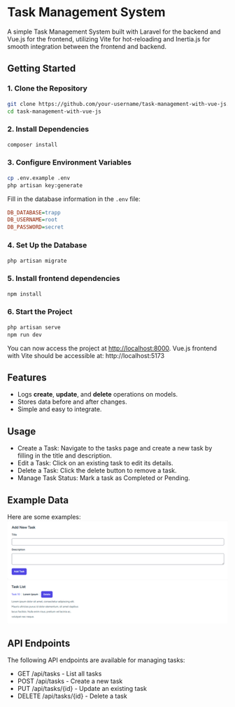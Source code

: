 # Task Management System

A simple Task Management System built with Laravel for the backend and Vue.js for the frontend, utilizing Vite for hot-reloading and Inertia.js for smooth integration between the frontend and backend.

## Getting Started

### 1️. Clone the Repository
```bash
git clone https://github.com/your-username/task-management-with-vue-js.git
cd task-management-with-vue-js
```

### 2️. Install Dependencies
```bash
composer install
```

### 3️. Configure Environment Variables
```bash
cp .env.example .env
php artisan key:generate
```

Fill in the database information in the `.env` file:
```ini
DB_DATABASE=trapp
DB_USERNAME=root
DB_PASSWORD=secret
```

### 4️. Set Up the Database
```bash
php artisan migrate
```

### 5️. Install frontend dependencies
```bash
npm install
```

### 6. Start the Project
```bash
php artisan serve
npm run dev
```

You can now access the project at [http://localhost:8000](http://localhost:8000).
Vue.js frontend with Vite should be accessible at: http://localhost:5173

## Features
- Logs **create**, **update**, and **delete** operations on models.
- Stores data before and after changes.
- Simple and easy to integrate.

## Usage
- Create a Task: Navigate to the tasks page and create a new task by filling in the title and description.
- Edit a Task: Click on an existing task to edit its details.
- Delete a Task: Click the delete button to remove a task.
- Manage Task Status: Mark a task as Completed or Pending.

## Example Data
Here are some examples:
<img src="./public/add-new-task.png"/>
<img src="./public/view-task.png"/>

## API Endpoints
The following API endpoints are available for managing tasks:

- GET /api/tasks - List all tasks
- POST /api/tasks - Create a new task
- PUT /api/tasks/{id} - Update an existing task
- DELETE /api/tasks/{id} - Delete a task

